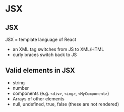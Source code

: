 # JSX

## JSX

JSX = template language of React

- an XML tag switches from JS to XML/HTML
- curly braces switch back to JS

## Valid elements in JSX

- string
- number
- components (e.g. `<div>`, `<img>`, `<MyComponent>`)
- Arrays of other elements
- null, undefined, true, false (these are not rendered)
